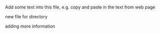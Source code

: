 Add some text into this file, e.g. copy and paste in the text from web page

new file for directory
 
adding more information
